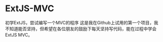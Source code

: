 # ExtJS-MVC
初学ExtJS，尝试编写一个MVC的程序
这是我在Github上试用的第一个项目，我不知道能否坚持，但希望在各位朋友的鼓励下每天坚持写代码，能在过程中学会ExtJS MVC。
